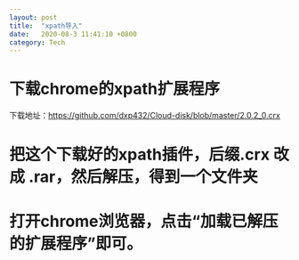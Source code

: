 ```yaml
---
layout: post
title:  "xpath导入"
date:   2020-08-3 11:41:10 +0800
category: Tech
---
```


# 下载chrome的xpath扩展程序

下载地址：https://github.com/dxp432/Cloud-disk/blob/master/2.0.2_0.crx

# 把这个下载好的xpath插件，后缀.crx 改成 .rar，然后解压，得到一个文件夹

# 打开chrome浏览器，点击“加载已解压的扩展程序”即可。